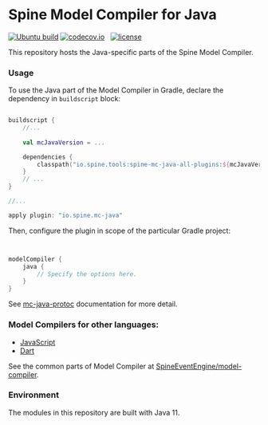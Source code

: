 # Spine Model Compiler for Java

[![Ubuntu build][ubuntu-build-badge]][gh-actions]
[![codecov.io](https://codecov.io/github/SpineEventEngine/mc-java/coverage.svg?branch=master)](https://codecov.io/github/SpineEventEngine/mc-java?branch=master) &nbsp;
[![license](https://img.shields.io/badge/license-Apache%20License%202.0-blue.svg?style=flat)](http://www.apache.org/licenses/LICENSE-2.0)

[gh-actions]: https://github.com/SpineEventEngine/mc-java/actions
[ubuntu-build-badge]: https://github.com/SpineEventEngine/mc-java/actions/workflows/build-on-ubuntu.yml/badge.svg


This repository hosts the Java-specific parts of the Spine Model Compiler.

### Usage

To use the Java part of the Model Compiler in Gradle, 
declare the dependency in `buildscript` block:

```kotlin

buildscript {
    //...
    
    val mcJavaVersion = ...

    dependencies {
        classpath("io.spine.tools:spine-mc-java-all-plugins:${mcJavaVersion}")
    }
    // ...
}

//...

apply plugin: "io.spine.mc-java"

```

Then, configure the plugin in scope of the particular Gradle project:

```kotlin


modelCompiler {
    java {
        // Specify the options here.
    }
}
```

See [mc-java-protoc](./mc-java-protoc/README.md) documentation for more detail.

### Model Compilers for other languages:
* [JavaScript][mc-js]
* [Dart][mc-dart]

See the common parts of Model Compiler at [SpineEventEngine/model-compiler][model-compiler].

### Environment

The modules in this repository are built with Java 11.

[model-compiler]: https://github.com/SpineEventEngine/model-compiler
[mc-js]: https://github.com/SpineEventEngine/mc-js
[mc-dart]: https://github.com/SpineEventEngine/mc-dart
